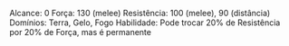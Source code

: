 Alcance: 0
Força: 130 (melee)
Resistência: 100 (melee), 90 (distância)
Domínios: Terra, Gelo, Fogo
Habilidade: Pode trocar 20% de Resistência por 20% de Força, mas é permanente